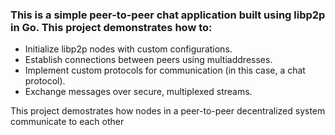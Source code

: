 ### This is a simple peer-to-peer chat application built using libp2p in Go. This project demonstrates how to:

- Initialize libp2p nodes with custom configurations.
- Establish connections between peers using multiaddresses.
- Implement custom protocols for communication (in this case, a chat protocol).
- Exchange messages over secure, multiplexed streams.

This project demostrates how nodes in a peer-to-peer decentralized system communicate to each other
